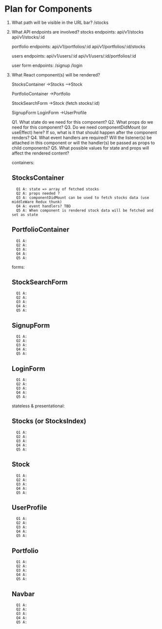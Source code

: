 # Plan for Components

   1. What path will be visible in the URL bar?
      /stocks

   2. What API endpoints are involved?
      stocks endpoints: api/v1/stocks 
                        api/v1/stocks/:id 

      portfolio endpoints: api/v1/portfolios/:id 
                           api/v1/portfolios/:id/stocks 

      users endpoints: api/v1/users/:id 
                       api/v1/users/:id/portfolios/:id

      user form endpoints: /signup /login

   3. What React component(s) will be rendered?

         StocksContainer 
            ->Stocks
            -->Stock

         PortfolioContainer 
            ->Portfolio

         StockSearchForm
            ->Stock (fetch stocks/:id)

         SignupForm
         LoginForm
            ->UserProfile

         Q1. What state do we need for this component?
         Q2. What props do we need for this component?
         Q3. Do we need componentDidMount (or useEffect) here? If so, what is it that
             should happen after the component renders?
         Q4. What event handlers are required? Will the listener(s) be attached in this
             component or will the handler(s) be passed as props to child components?
         Q5. What possible values for state and props will affect the rendered content?

      containers: 
         ## StocksContainer
            Q1 A: state => array of fetched stocks
            Q2 A: props needed ?
            Q3 A: componentDidMount can be used to fetch stocks data (use middleWare Redux thunk)
            Q4 A: event handlers? TBD
            Q5 A: When component is rendered stock data will be fetched and set as state

         ## PortfolioContainer
            Q1 A: 
            Q2 A: 
            Q3 A:
            Q4 A:
            Q5 A:
      forms: 
         ## StockSearchForm
            Q1 A: 
            Q2 A: 
            Q3 A:
            Q4 A:
            Q5 A:

         ## SignupForm
            Q1 A: 
            Q2 A: 
            Q3 A:
            Q4 A:
            Q5 A:

         ## LoginForm
            Q1 A: 
            Q2 A: 
            Q3 A:
            Q4 A:
            Q5 A:

      stateless & presentational: 
         ## Stocks (or StocksIndex)
            Q1 A: 
            Q2 A: 
            Q3 A:
            Q4 A:
            Q5 A:

         ## Stock
            Q1 A: 
            Q2 A: 
            Q3 A:
            Q4 A:
            Q5 A:

         ## UserProfile
            Q1 A: 
            Q2 A: 
            Q3 A:
            Q4 A:
            Q5 A:

         ## Portfolio
            Q1 A: 
            Q2 A: 
            Q3 A:
            Q4 A:
            Q5 A:

         ## Navbar 
            Q1 A: 
            Q2 A: 
            Q3 A:
            Q4 A:
            Q5 A:

   